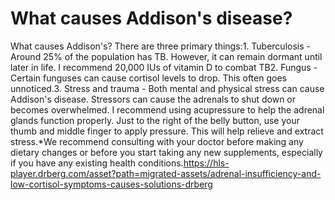 # What causes Addison's disease?

What causes Addison's? There are three primary things:1. Tuberculosis - Around 25% of the population has TB. However, it can remain dormant until later in life. I recommend 20,000 IUs of vitamin D to combat TB2. Fungus - Certain funguses can cause cortisol levels to drop. This often goes unnoticed.3. Stress and trauma - Both mental and physical stress can cause Addison's disease. Stressors can cause the adrenals to shut down or becomes overwhelmed. I recommend using acupressure to help the adrenal glands function properly. Just to the right of the belly button, use your thumb and middle finger to apply pressure. This will help relieve and extract stress.*We recommend consulting with your doctor before making any dietary changes or before you start taking any new supplements, especially if you have any existing health conditions.https://hls-player.drberg.com/asset?path=migrated-assets/adrenal-insufficiency-and-low-cortisol-symptoms-causes-solutions-drberg